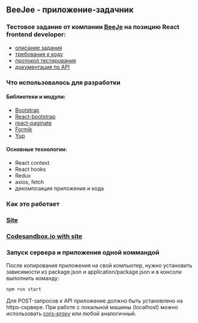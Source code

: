 ## BeeJee - приложение-задачник

### Тестовое задание от компании [BeeJe](https://beejee.ru/) на позицию React frontend developer:

- [описание задания](https://github.com/sxidsvit/react-beejee/tree/main/supplement/task.md)
- [требования к коду](https://github.com/sxidsvit/react-beejee/tree/main/supplement/codedemands.md)
- [протокол тестирования](https://github.com/sxidsvit/react-beejee/tree/main/supplement/testprotocol.md)
- [документация по API](https://uxcandy.com/~shapoval/test-task-backend/docs/v2.html)

### Что использовалось для разработки

#### Библиотеки и модули:

- [Bootstrap](https://getbootstrap.com/)
- [React-bootstrap](https://react-bootstrap.github.io/)
- [react-paginate](https://www.npmjs.com/package/react-paginate)
- [Formik](https://formik.org/)
- [Yup](https://github.com/jquense/yup#stringemailmessage-string--function-schema)

#### Основные технологии:

- React context
- React hooks
- Redux
- axios, fetch
- декомпозиция приложения и кода

### Как это работает

### [Site](https://mibw9.csb.app/ 'Right click to open site in separate window')

### [Codesandbox.io with site](https://codesandbox.io/s/musing-kapitsa-g7hsu 'Right click to open site in separate window')

### Запуск сервера и приложения одной коммандой

После копирования приложения на свой компьютер, нужно установить зависимости из package.json и
application/package.json и в консоли выполнить команду:

```js
npm run start
```

Для POST-запросов к API приложение должно быть установлено на https-скрвере.
При работе с локальной машины (localhost) можно использовать [cors-proxy](https://cors-anywhere.herokuapp.com/corsdemo) или любой аналогичный.
